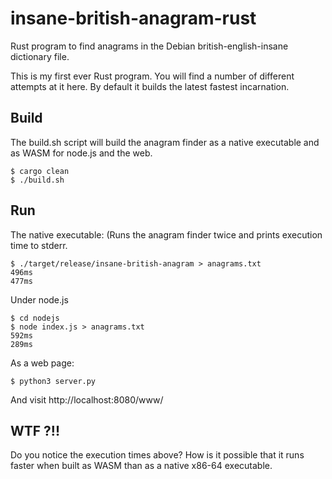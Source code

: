 # insane-british-anagram-rust
Rust program to find anagrams in the Debian british-english-insane dictionary file.

This is my first ever Rust program. You will find a number of different attempts at it here. By default it builds the latest fastest incarnation.

## Build

The build.sh script will build the anagram finder as a native executable and as WASM for node.js and the web.

    $ cargo clean
    $ ./build.sh
    
## Run

The native executable: (Runs the anagram finder twice and prints execution time to stderr.

    $ ./target/release/insane-british-anagram > anagrams.txt
    496ms
    477ms

Under node.js

    $ cd nodejs
    $ node index.js > anagrams.txt
    592ms
    289ms

As a web page:

    $ python3 server.py
    
And visit http://localhost:8080/www/

## WTF ?!!

Do you notice the execution times above? How is it possible that it runs faster when built as WASM than as a native x86-64 executable.








